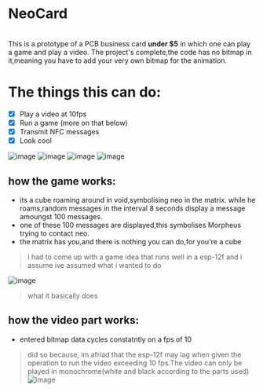 # NeoCard
<br>
 This is a prototype of a PCB business card <b>under $5</b> in which one can play a game and play a video. The project's complete,the code has no bitmap in it,meaning you have to add your very own bitmap for the animation.

# The things this can do:
- [x] Play a video at 10fps
- [x] Run a game (more on that below)
- [x] Transmit NFC messages
- [x] Look cool

![image](https://github.com/user-attachments/assets/5b3fc10e-1e82-4d7a-95fd-9b008305f782)
![image](https://github.com/user-attachments/assets/94e2b29f-5a3e-4bdc-9da0-cf3e8fd23d45)
![image](https://github.com/user-attachments/assets/ae6bb44b-6eeb-40cb-9b7b-73098d19d64d)
![image](https://github.com/user-attachments/assets/b5111bf2-4a36-4320-aa13-574c7865694c)

## how the game works:

* its a cube roaming around in void,symbolising neo in the matrix. while he roams,random messages in the interval 8 seconds display a message amoungst 100 messages.
* one of these 100 messages are displayed,this symbolises Morpheus trying to contact neo.
* the matrix has you,and there is nothing you can do,for you're a cube
>i had to come up with a game idea that runs well in a esp-12f and i assume ive assumed what i wanted to do

![image](https://github.com/user-attachments/assets/0f77c556-c21c-48cb-a877-bf346d251d20)
>what it basically does
## how the video part works:
* entered bitmap data cycles constatntly on a fps of 10
> did so because, im afriad that the esp-12f may lag when given the operation to run the video exceeding 10 fps.The video can only be played in monochrome(white and black according to the parts used)
![image](https://github.com/user-attachments/assets/7f594c91-6d9e-495b-9379-7ae118aa5726)
